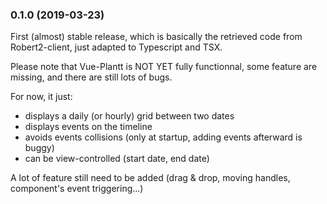 ### 0.1.0 (2019-03-23)

First (almost) stable release, which is basically the retrieved code from Robert2-client, just adapted to Typescript and TSX.

Please note that Vue-Plantt is NOT YET fully functionnal, some feature are missing, and there are still lots of bugs.

For now, it just:

- displays a daily (or hourly) grid between two dates
- displays events on the timeline
- avoids events collisions (only at startup, adding events afterward is buggy)
- can be view-controlled (start date, end date)

A lot of feature still need to be added (drag & drop, moving handles, component's event triggering...)
